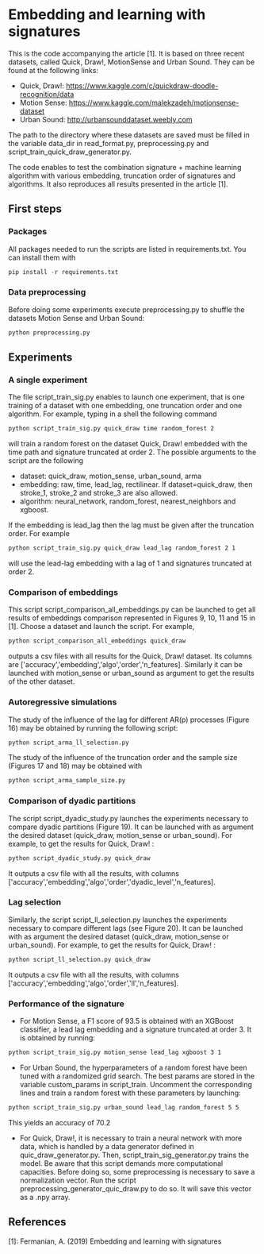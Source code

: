 # Embedding and learning with signatures

This is the code accompanying the article [1]. It is based on three recent
datasets, called Quick, Draw!, MotionSense and Urban Sound. They can be found at
the following links:

* Quick, Draw!: https://www.kaggle.com/c/quickdraw-doodle-recognition/data
* Motion Sense: https://www.kaggle.com/malekzadeh/motionsense-dataset
* Urban Sound: http://urbansounddataset.weebly.com

The path to the directory where these datasets are saved must be filled in the
variable data_dir in read_format.py, preprocessing.py and
script_train_quick_draw_generator.py.

The code enables to test the combination signature + machine learning algorithm
with various embedding, truncation order of signatures and algorithms. It also
reproduces all results presented in the article [1].

## First steps

### Packages

All packages needed to run the scripts are listed in requirements.txt. You can
install them with

```python
pip install -r requirements.txt
```

### Data preprocessing

Before doing some experiments execute preprocessing.py to shuffle the
datasets Motion Sense and Urban Sound:

```bash
python preprocessing.py
```

## Experiments

### A single experiment

The file script_train_sig.py enables to launch one experiment, that is one
training of a dataset with one embedding, one truncation order and one
algorithm. For example, typing in a shell the following command

```bash
python script_train_sig.py quick_draw time random_forest 2
```

will train a random forest on the dataset Quick, Draw! embedded with the time
path and signature truncated at order 2. The possible arguments to the script
are the following

* dataset: quick_draw, motion_sense, urban_sound, arma
* embedding: raw, time, lead_lag, rectilinear. If dataset=quick_draw, then
stroke_1, stroke_2 and stroke_3 are also allowed.
* algorithm: neural_network, random_forest, nearest_neighbors and xgboost.

If the embedding is lead_lag then the lag must be given after the truncation
order. For example

```bash
python script_train_sig.py quick_draw lead_lag random_forest 2 1
```

will use the lead-lag embedding with a lag of 1 and signatures truncated at
order 2.

### Comparison of embeddings

This script script_comparison_all_embeddings.py can be launched to get all 
results of embeddings comparison represented in Figures 9, 10, 11 and 15 in [1].
Choose a dataset and launch the script. For example,

```bash
python script_comparison_all_embeddings quick_draw
```

outputs a csv files with all results for the Quick, Draw! dataset. Its columns
are ['accuracy','embedding','algo','order','n_features]. Similarly it can be
launched with motion_sense or urban_sound as argument to get the results of the
other dataset.

### Autoregressive simulations

The study of the influence of the lag for different AR(p) processes (Figure 16) may be obtained by running the following script:

```bash
python script_arma_ll_selection.py
```

The study of the influence of the truncation order and the sample size (Figures 17 and 18) may be obtained with

```bash
python script_arma_sample_size.py
```

### Comparison of dyadic partitions

The script script_dyadic_study.py launches the experiments necessary to compare
dyadic partitions (Figure 19). It can be launched with as argument the
desired dataset (quick_draw, motion_sense or urban_sound). For example, to get
the results for Quick, Draw! :

```bash
python script_dyadic_study.py quick_draw
```

It outputs a csv file with all the results, with columns
['accuracy','embedding','algo','order','dyadic_level','n_features].

### Lag selection

Similarly, the script script_ll_selection.py launches the experiments necessary
to compare different lags (see Figure 20). It can be launched with as argument 
the desired dataset (quick_draw, motion_sense or urban_sound). For example, to
get the results for Quick, Draw! :

```bash
python script_ll_selection.py quick_draw
```

It outputs a csv file with all the results, with columns
['accuracy','embedding','algo','order','ll','n_features].


### Performance of the signature

* For Motion Sense, a F1 score of 93.5 is obtained with an XGBoost classifier, a
lead lag embedding and a signature truncated at order 3. It is obtained by
running:

```bash
python script_train_sig.py motion_sense lead_lag xgboost 3 1
```

* For Urban Sound, the hyperparameters of a random forest have been tuned with a
randomized grid search. The best params are stored in the variable custom_params
in script_train. Uncomment the corresponding lines and train a random forest
with these parameters by launching:

```bash
python script_train_sig.py urban_sound lead_lag random_forest 5 5
```
This yields an accuracy of 70.2

* For Quick, Draw!, it is necessary to train a neural network with more data,
which is handled by a data generator defined in quic_draw_generator.py. Then,
script_train_sig_generator.py trains the model. Be aware that this script
demands more computational capacities. Before doing so, some preprocessing is
necessary to save a normalization vector. Run the script
preprocessing_generator_quic_draw.py to do so. It will save this vector as a
.npy array.

## References

[1]: Fermanian, A. (2019) Embedding and learning with signatures








